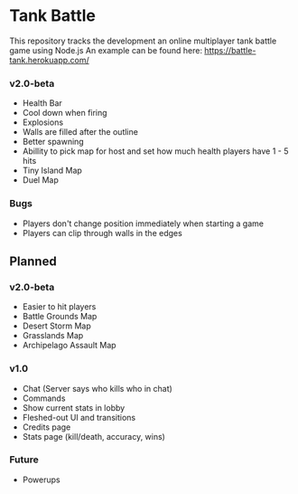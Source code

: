 # Tank Battle
This repository tracks the development an online multiplayer tank battle game using Node.js
An example can be found here: https://battle-tank.herokuapp.com/

### v2.0-beta
* Health Bar
* Cool down when firing
* Explosions
* Walls are filled after the outline
* Better spawning
* Abillity to pick map for host and set how much health players have 1 - 5 hits
* Tiny Island Map
* Duel Map

### Bugs
* Players don't change position immediately when starting a game
* Players can clip through walls in the edges

## Planned

### v2.0-beta
* Easier to hit players
* Battle Grounds Map
* Desert Storm Map
* Grasslands Map
* Archipelago Assault Map

### v1.0
* Chat (Server says who kills who in chat)
* Commands
* Show current stats in lobby
* Fleshed-out UI and transitions
* Credits page
* Stats page (kill/death, accuracy, wins)

### Future
* Powerups





